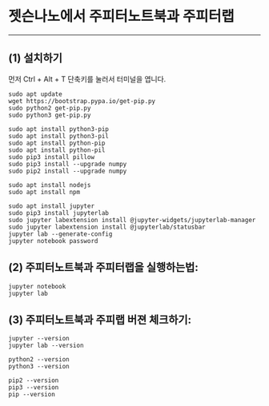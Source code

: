 # 젯슨나노에서 주피터노트북과 주피터랩
***

## (1) 설치하기

먼저 Ctrl + Alt + T 단축키를 눌러서 터미널을 엽니다.

```
sudo apt update
wget https://bootstrap.pypa.io/get-pip.py
sudo python2 get-pip.py
sudo python3 get-pip.py

sudo apt install python3-pip
sudo apt install python3-pil
sudo apt install python-pip
sudo apt install python-pil
sudo pip3 install pillow
sudo pip3 install --upgrade numpy
sudo pip2 install --upgrade numpy

sudo apt install nodejs
sudo apt install npm

sudo apt install jupyter
sudo pip3 install jupyterlab
sudo jupyter labextension install @jupyter-widgets/jupyterlab-manager
sudo jupyter labextension install @jupyterlab/statusbar
jupyter lab --generate-config
jupyter notebook password
```

## (2) 주피터노트북과 주피터랩을 실행하는법:
```
jupyter notebook
jupyter lab
```

## (3) 주피터노트북과 주피랩 버젼 체크하기:
```
jupyter --version
jupyter lab --version

python2 --version
python3 --version

pip2 --version
pip3 --version
pip --version
```
